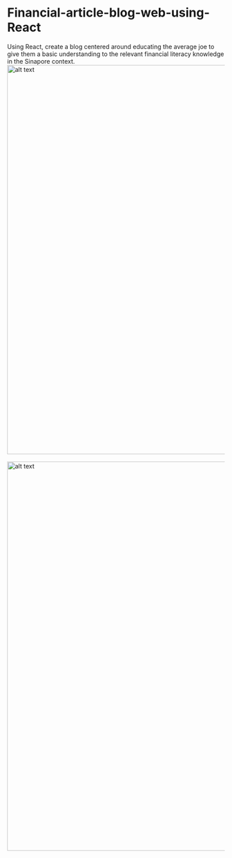 # Financial-article-blog-web-using-React
Using React, create a blog centered around educating the average joe to give them a basic understanding to the relevant financial literacy knowledge in the Sinapore context.</br>
<img src="https://c1.staticflickr.com/5/4741/38837915385_e3c1e87ebe_b.jpg" alt="alt text" width="900" > 
</br>
</br>
<img src="https://c1.staticflickr.com/5/4714/39027181564_e62cb90b39_b.jpg" alt="alt text" width="900" > 
